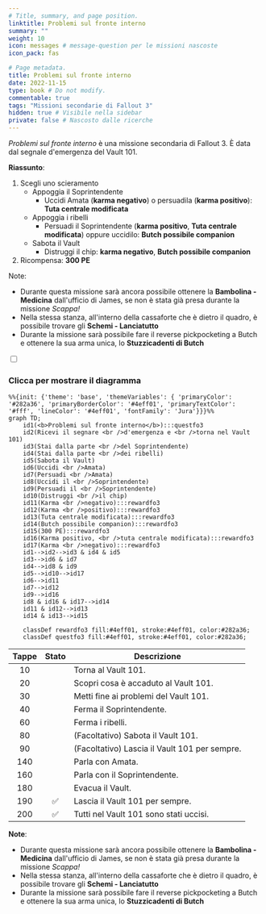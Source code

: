 ```yaml
---
# Title, summary, and page position.
linktitle: Problemi sul fronte interno
summary: ""
weight: 10
icon: messages # message-question per le missioni nascoste
icon_pack: fas

# Page metadata.
title: Problemi sul fronte interno
date: 2022-11-15
type: book # Do not modify.
commentable: true
tags: "Missioni secondarie di Fallout 3"
hidden: true # Visibile nella sidebar
private: false # Nascosto dalle ricerche
---
```


<div class="fo3">

*Problemi sul fronte interno* è una missione secondaria di Fallout 3. È data dal segnale d'emergenza del Vault 101.

**Riassunto**:
1. Scegli uno scieramento
   - Appoggia il Soprintendente
     - Uccidi Amata (**karma negativo**) o persuadila (**karma positivo**): **Tuta centrale modificata**
   - Appoggia i ribelli
     - Persuadi il Soprintendente (**karma positivo**, **Tuta centrale modificata**) oppure uccidilo: **Butch possibile companion**
   - Sabota il Vault
     - Distruggi il chip: **karma negativo**, **Butch possibile companion**
2. Ricompensa: **300 PE**

Note:
- Durante questa missione sarà ancora possibile ottenere la **Bambolina - Medicina** dall'ufficio di James, se non è stata già presa durante la missione *Scappa!*
- Nella stessa stanza, all'interno della cassaforte che è dietro il quadro, è possibile trovare gli **Schemi - Lanciatutto**
- Durante la missione sarà possibile fare il reverse pickpocketing a Butch e ottenere la sua arma unica, lo **Stuzzicadenti di Butch**

<section class="chart-collapse">
<input type="checkbox" name="collapse2" id="handle2">
<h3 class="handle">
<label for="handle2">Clicca per mostrare il diagramma</label>
</h3>
<div class="content">

```mermaid
%%{init: {'theme': 'base', 'themeVariables': { 'primaryColor': '#282a36', 'primaryBorderColor': '#4eff01', 'primaryTextColor': '#fff', 'lineColor': '#4eff01', 'fontFamily': 'Jura'}}}%%
graph TD;
    id1(<b>Problemi sul fronte interno</b>):::questfo3
    id2(Ricevi il segnare <br />d'emergenza e <br />torna nel Vault 101)
    id3(Stai dalla parte <br />del Soprintendente)
    id4(Stai dalla parte <br />dei ribelli)
    id5(Sabota il Vault)
    id6(Uccidi <br />Amata)
    id7(Persuadi <br />Amata) 
    id8(Uccidi il <br />Soprintendente)
    id9(Persuadi il <br />Soprintendente)
    id10(Distruggi <br />il chip)
    id11(Karma <br />negativo):::rewardfo3
    id12(Karma <br />positivo):::rewardfo3
    id13(Tuta centrale modificata):::rewardfo3
    id14(Butch possibile companion):::rewardfo3
    id15(300 PE):::rewardfo3
    id16(Karma positivo, <br />tuta centrale modificata):::rewardfo3
    id17(Karma <br />negativo):::rewardfo3
    id1-->id2-->id3 & id4 & id5
    id3-->id6 & id7
    id4-->id8 & id9
    id5-->id10-->id17
    id6-->id11
    id7-->id12
    id9-->id16
    id8 & id16 & id17-->id14
    id11 & id12-->id13
    id14 & id13-->id15
    
    classDef rewardfo3 fill:#4eff01, stroke:#4eff01, color:#282a36;
    classDef questfo3 fill:#4eff01, stroke:#4eff01, color:#282a36;
```

</div>
</section>

| Tappe |       Stato        | Descrizione                                   |
| :---: | :----------------: | --------------------------------------------- |
|  10   |                    | Torna al Vault 101.                           |
|  20   |                    | Scopri cosa è accaduto al Vault 101.          |
|  30   |                    | Metti fine ai problemi del Vault 101.         |
|  40   |                    | Ferma il Soprintendente.                      |
|  60   |                    | Ferma i ribelli.                              |
|  80   |                    | (Facoltativo) Sabota il Vault 101.            |
|  90   |                    | (Facoltativo) Lascia il Vault 101 per sempre. |
|  140  |                    | Parla con Amata.                              |
|  160  |                    | Parla con il Soprintendente.                  |
|  180  |                    | Evacua il Vault.                              |
|  190  | :white_check_mark: | Lascia il Vault 101 per sempre.               |
|  200  | :white_check_mark: | Tutti nel Vault 101 sono stati uccisi.        |


**Note**:
- Durante questa missione sarà ancora possibile ottenere la **Bambolina - Medicina** dall'ufficio di James, se non è stata già presa durante la missione *Scappa!*
- Nella stessa stanza, all'interno della cassaforte che è dietro il quadro, è possibile trovare gli **Schemi - Lanciatutto**
- Durante la missione sarà possibile fare il reverse pickpocketing a Butch e ottenere la sua arma unica, lo **Stuzzicadenti di Butch**


</div>